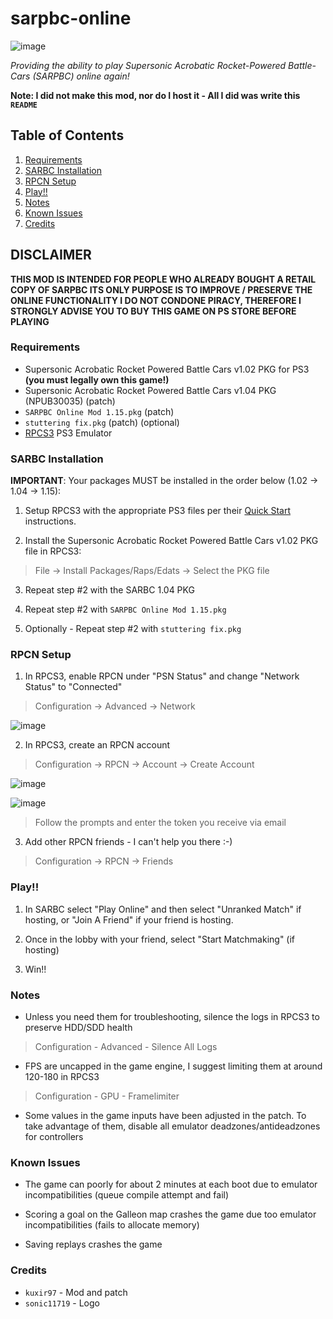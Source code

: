 # sarpbc-online

![image](https://github.com/user-attachments/assets/4924efd3-4171-4f9a-a082-3ef1fa542b32)

_Providing the ability to play Supersonic Acrobatic Rocket-Powered Battle-Cars (SARPBC) online again!_

**Note: I did not make this mod, nor do I host it - All I did was write this `README`**

## Table of Contents

1. [Requirements](#requirements)
2. [SARBC Installation](#sarbc-installation)
3. [RPCN Setup](#rpcn-setup)
4. [Play!!](#play)
5. [Notes](#notes)
6. [Known Issues](#known-issues)
7. [Credits](#credits)
   
## DISCLAIMER

**THIS MOD IS INTENDED FOR PEOPLE WHO 
ALREADY BOUGHT A RETAIL COPY OF SARPBC
ITS ONLY PURPOSE IS TO IMPROVE / PRESERVE 
THE ONLINE FUNCTIONALITY
I DO NOT CONDONE PIRACY, THEREFORE 
I STRONGLY ADVISE YOU TO BUY THIS GAME
ON PS STORE BEFORE PLAYING**

### Requirements

- Supersonic Acrobatic Rocket Powered Battle Cars v1.02 PKG for PS3 **(you must legally own this game!)**
- Supersonic Acrobatic Rocket Powered Battle Cars v1.04 PKG (NPUB30035) (patch)
- `SARPBC Online Mod 1.15.pkg` (patch)
- `stuttering fix.pkg` (patch) (optional)
- [RPCS3](https://rpcs3.net/) PS3 Emulator

### SARBC Installation

**IMPORTANT**: Your packages MUST be installed in the order below (1.02 -> 1.04 -> 1.15):

1) Setup RPCS3 with the appropriate PS3 files per their [Quick Start](https://rpcs3.net/quickstart) instructions.

2) Install the Supersonic Acrobatic Rocket Powered Battle Cars v1.02 PKG file in RPCS3:
   
> File -> Install Packages/Raps/Edats -> Select the PKG file

3) Repeat step #2 with the SARBC 1.04 PKG

4) Repeat step #2 with `SARPBC Online Mod 1.15.pkg`

5) Optionally - Repeat step #2 with `stuttering fix.pkg`

### RPCN Setup

1) In RPCS3, enable RPCN under "PSN Status" and change "Network Status" to "Connected"

> Configuration -> Advanced -> Network

![image](https://github.com/user-attachments/assets/1b5a8fee-1552-483b-b9a2-34a913b55259)


2) In RPCS3, create an RPCN account

> Configuration -> RPCN -> Account -> Create Account

![image](https://github.com/user-attachments/assets/f9d8cfab-7bc7-4fe8-a8c4-c426b61f823f)

![image](https://github.com/user-attachments/assets/815577ed-faad-47d0-b7a1-e9cbb0efd5c0)

> Follow the prompts and enter the token you receive via email

3) Add other RPCN friends - I can't help you there :-)

> Configuration -> RPCN -> Friends

### Play!!

1) In SARBC select "Play Online" and then select "Unranked Match" if hosting, or "Join A Friend" if your friend is hosting.

2) Once in the lobby with your friend, select "Start Matchmaking" (if hosting)

3) Win!!

### Notes

- Unless you need them for troubleshooting, silence the logs in RPCS3 to preserve HDD/SDD health
> Configuration - Advanced - Silence All Logs

- FPS are uncapped in the game engine, I suggest limiting them at around 120-180 in RPCS3
> Configuration - GPU - Framelimiter

- Some values in the game inputs have been adjusted in the patch. To take advantage of them, disable all emulator deadzones/antideadzones for controllers

### Known Issues

- The game can poorly for about 2 minutes at each boot due to emulator incompatibilities 
(queue compile attempt and fail)

- Scoring a goal on the Galleon map crashes the game due too emulator incompatibilities
 (fails to allocate memory)

- Saving replays crashes the game

### Credits

- `kuxir97` - Mod and patch
- `sonic11719` - Logo

